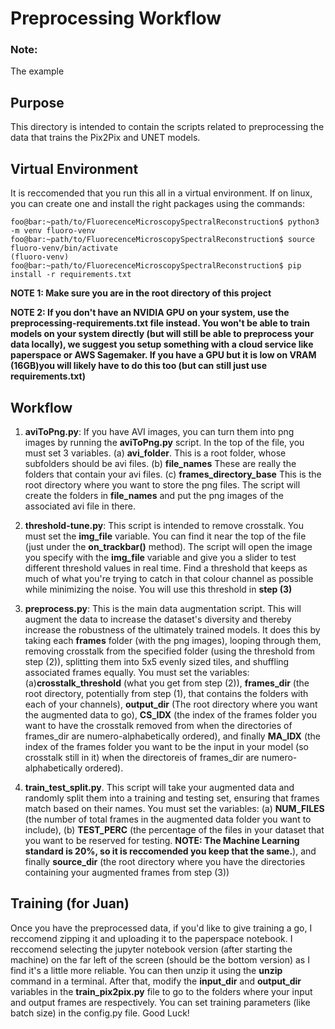 # Preprocessing Workflow

### Note:
The example 

## Purpose
This directory is intended to contain the scripts related to preprocessing the data that trains the Pix2Pix and UNET models.

## Virtual Environment
It is reccomended that you run this all in a virtual environment. If on linux, you can create one and install the right packages using the commands:

```console
foo@bar:~path/to/FluorecenceMicroscopySpectralReconstruction$ python3 -m venv fluoro-venv
foo@bar:~path/to/FluorecenceMicroscopySpectralReconstruction$ source fluoro-venv/bin/activate
(fluoro-venv) foo@bar:~path/to/FluorecenceMicroscopySpectralReconstruction$ pip install -r requirements.txt
```

**NOTE 1: Make sure you are in the root directory of this project**

**NOTE 2: If you don't have an NVIDIA GPU on your system, use the preprocessing-requirements.txt file instead. You won't be able to train models on your system directly (but will still be able to preprocess your data locally), we suggest you setup something with a cloud service like paperspace or AWS Sagemaker. If you have a GPU but it is low on VRAM (16GB)you will likely have to do this too (but can still just use requirements.txt)**

## Workflow

1. **aviToPng.py**: If you have AVI images, you can turn them into png images by running the **aviToPng.py** script. In the top of the file, you must set 3 variables. (a) **avi_folder**. This is a root folder, whose subfolders should be avi files. (b) **file_names** These are really the folders that contain your avi files. (c) **frames_directory_base** This is the root directory where you want to store the png files. The script will create the folders in **file_names** and put the png images of the associated avi file in there.

2. **threshold-tune.py**: This script is intended to remove crosstalk. You must set the **img_file** variable. You can find it near the top of the file (just under the **on_trackbar()** method). The script will open the image you specify with the **img_file** variable and give you a slider to test different threshold values in real time. Find a threshold that keeps as much of what you're trying to catch in that colour channel as possible while minimizing the noise. You will use this threshold in **step (3)**

3. **preprocess.py**: This is the main data augmentation script. This will augment the data to increase the dataset's diversity and thereby increase the robustness of the ultimately trained models. It does this by taking each **frames** folder (with the png images), looping through them, removing crosstalk from the specified folder (using the threshold from step (2)), splitting them into 5x5 evenly sized tiles, and shuffling associated frames equally. You must set the variables: (a)**crosstalk_threshold** (what you get from step (2)), **frames_dir** (the root directory, potentially from step (1), that contains the folders with each of your channels), **output_dir** (The root directory where you want the augmented data to go), **CS_IDX** (the index of the frames folder you want to have the crosstalk removed from when the directories of frames_dir are numero-alphabetically ordered), and finally **MA_IDX** (the index of the frames folder you want to be the input in your model (so crosstalk still in it) when the directoreis of frames_dir are numero-alphabetically ordered).

4. **train_test_split.py**. This script will take your augmented data and randomly split them into a training and testing set, ensuring that frames match based on their names. You must set the variables: (a) **NUM_FILES** (the number of total frames in the augmented data folder you want to include), (b) **TEST_PERC** (the percentage of the files in your dataset that you want to be reserved for testing. **NOTE: The Machine Learning standard is 20%, so it is reccomended you keep that the same.**), and finally **source_dir** (the root directory where you have the directories containing your augmented frames from step (3))

## Training (for Juan)

Once you have the preprocessed data, if you'd like to give training a go, I reccomend zipping it and uploading it to the paperspace notebook. I reccomend selecting the jupyter notebook version (after starting the machine) on the far left of the screen (should be the bottom version) as I find it's a little more reliable. You can then unzip it using the **unzip** command in a terminal. After that, modify the **input_dir** and **output_dir** variables in the **train_pix2pix.py** file to go to the folders where your input and output frames are respectively. You can set training parameters (like batch size) in the config.py file. Good Luck!
